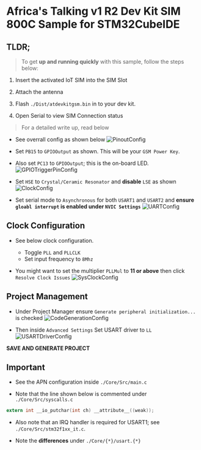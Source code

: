 # Africa's Talking v1 R2 Dev Kit SIM 800C Sample for STM32CubeIDE

## TLDR; 

> To get **up and running quickly** with this sample, follow the steps below:

1. Insert the activated IoT SIM into the SIM Slot

2. Attach the antenna

3. Flash `./Dist/atdevkitgsm.bin` in to your dev kit. 

4. Open Serial to view SIM Connection status


> For a detailed write up, read below 

- See overrall config as shown below 
![PinoutConfig](Static/ConfigOverviewIOC.png) 

- Set `PB15` to `GPIOOutput` as shown. This will be your `GSM Power Key`.
- Also set `PC13` to `GPIOOutput`; this is the on-board LED.
![GPIOTriggerPinConfig](Static/GPIOConfig.png)

- Set `HSE` to `Crystal/Ceramic Resonator` and **disable** `LSE` as shown
![ClockConfig](Static/RCCConfig.png) 

- Set serial mode to `Asynchronous` for both  `USART1` and `USART2` and **ensure `gloabl interrupt` is enabled under `NVIC Settings`** 
![UARTConfig](Static/UARTConfig.png) 

## Clock Configuration 
- See below clock configuration.
    - Toggle `PLL` and `PLLCLK`
    - Set input frequency to `8Mhz`

- You might want to set the multiplier `PLLMul` to **11 or above** then click `Resolve Clock Issues` 
![SysClockConfig](Static/ClockConfig.png)

## Project Management 
- Under Project Manager ensure `Generate peripheral initialization...` is checked 
![CodeGenerationConfig](Static/ProjectMgrConfig.png) 

- Then inside `Advanced Settings` Set USART driver to `LL`  
![USARTDriverConfig](Static/DriverConfig.png)


**SAVE AND GENERATE PROJECT**

## Important 

- See the APN configuration inside `./Core/Src/main.c` 

- Note that the line shown below is commented under `./Core/Src/syscalls.c` 

```c 
extern int __io_putchar(int ch) __attribute__((weak)); 
``` 
- Also note that an IRQ handler is required for USART1; see `./Core/Src/stm32f1xx_it.c`.

- Note the **differences** under `./Core/{*}/usart.{*}` 
